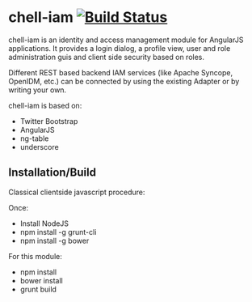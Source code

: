 chell-iam [![Build Status](https://travis-ci.org/rvillars/chell-iam.svg?branch=master)](https://travis-ci.org/rvillars/chell-iam)
=========

chell-iam is an identity and access management module for AngularJS applications. It provides a login dialog, a profile view, user and role administration guis and client side security based on roles.
 
Different REST based backend IAM services (like Apache Syncope, OpenIDM, etc.) can be connected by using the existing Adapter or by writing your own. 

chell-iam is based on:
 - Twitter Bootstrap
 - AngularJS
 - ng-table
 - underscore
 
Installation/Build
------------------
Classical clientside javascript procedure:
 
Once:
- Install NodeJS
- npm install -g grunt-cli
- npm install -g bower
 
For this module:
- npm install
- bower install
- grunt build
